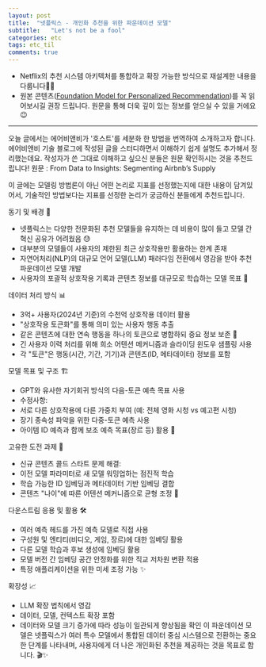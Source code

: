 ```yaml
---
layout: post
title:  "넷플릭스 - 개인화 추천을 위한 파운데이션 모델"
subtitle:   "Let's not be a fool"
categories: etc
tags: etc_til
comments: true
---
```


- Netflix의 추천 시스템 아키텍처를 통합하고 확장 가능한 방식으로 재설계한 내용을 다룹니다✍🏻
- 원본 콘텐츠([Foundation Model for Personalized Recommendation](https://netflixtechblog.com/foundation-model-for-personalized-recommendation-1a0bd8e02d39))를 꼭 읽어보시길 권장 드립니다. 원문을 통해 더욱 깊이 있는 정보를 얻으실 수 있을 거에요😉

---------

오늘 글에서는 에어비앤비가 '호스트'를 세분화 한 방법을 번역하여 소개하고자 합니다. 에어비앤비 기술 블로그에 작성된 글을 스터디하면서 이해하기 쉽게 설명도 추가해서 정리했는데요. 작성자가 쓴 그대로 이해하고 싶으신 분들은 원문 확인하시는 것을 추천드립니다! 원문 : From Data to Insights: Segmenting Airbnb’s Supply

이 글에는 모델링 방법론이 아닌 어떤 논리로 지표를 선정했는지에 대한 내용이 담겨있어서, 기술적인 방법보다는 지표를 선정한 논리가 궁금하신 분들에게 추천드립니다.





동기 및 배경 🎯
* 넷플릭스는 다양한 전문화된 추천 모델들을 유지하는 데 비용이 많이 들고 모델 간 혁신 공유가 어려웠음 😓
* 대부분의 모델들이 사용자의 제한된 최근 상호작용만 활용하는 한계 존재
* 자연어처리(NLP)의 대규모 언어 모델(LLM) 패러다임 전환에서 영감을 받아 추천 파운데이션 모델 개발
* 사용자의 포괄적 상호작용 기록과 콘텐츠 정보를 대규모로 학습하는 모델 목표 🚀

데이터 처리 방식 📊
* 3억+ 사용자(2024년 기준)의 수천억 상호작용 데이터 활용
* "상호작용 토큰화"를 통해 의미 있는 사용자 행동 추출
* 같은 콘텐츠에 대한 연속 행동을 하나의 토큰으로 병합하되 중요 정보 보존 🔄
* 긴 사용자 이력 처리를 위해 희소 어텐션 메커니즘과 슬라이딩 윈도우 샘플링 사용
* 각 "토큰"은 행동(시간, 기간, 기기)과 콘텐츠(ID, 메타데이터) 정보를 포함

모델 목표 및 구조 🏗️
* GPT와 유사한 자기회귀 방식의 다음-토큰 예측 목표 사용
* 수정사항:
 * 서로 다른 상호작용에 다른 가중치 부여 (예: 전체 영화 시청 vs 예고편 시청)
 * 장기 종속성 파악을 위한 다중-토큰 예측 사용
 * 아이템 ID 예측과 함께 보조 예측 목표(장르 등) 활용 🎯

고유한 도전 과제 🧩
* 신규 콘텐츠 콜드 스타트 문제 해결:
 * 이전 모델 파라미터로 새 모델 워밍업하는 점진적 학습
 * 학습 가능한 ID 임베딩과 메타데이터 기반 임베딩 결합
 * 콘텐츠 "나이"에 따른 어텐션 메커니즘으로 균형 조정 🔄

다운스트림 응용 및 활용 🛠️
* 여러 예측 헤드를 가진 예측 모델로 직접 사용
* 구성원 및 엔티티(비디오, 게임, 장르)에 대한 임베딩 활용
* 다른 모델 학습과 후보 생성에 임베딩 활용
* 모델 버전 간 임베딩 공간 안정화를 위한 직교 저차원 변환 적용
* 특정 애플리케이션을 위한 미세 조정 가능 ✨

확장성 📈
* LLM 확장 법칙에서 영감
* 데이터, 모델, 컨텍스트 확장 포함
* 데이터와 모델 크기 증가에 따라 성능이 일관되게 향상됨을 확인
이 파운데이션 모델은 넷플릭스가 여러 특수 모델에서 통합된 데이터 중심 시스템으로 전환하는 중요한 단계를 나타내며, 사용자에게 더 나은 개인화된 추천을 제공하는 것을 목표로 합니다. 🎬✨
